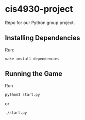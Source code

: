 # cis4930-project
Repo for our Python group project. 
## Installing Dependencies
Run:
```
make install-dependencies
```

## Running the Game
Run
```
python3 start.py
```
or
```
./start.py
```
